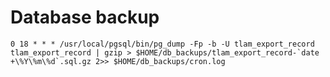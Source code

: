 # Database backup

    0 18 * * * /usr/local/pgsql/bin/pg_dump -Fp -b -U tlam_export_record tlam_export_record | gzip > $HOME/db_backups/tlam_export_record-`date +\%Y\%m\%d`.sql.gz 2>> $HOME/db_backups/cron.log
